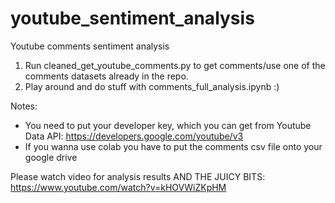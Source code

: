 # youtube_sentiment_analysis
Youtube comments sentiment analysis

1. Run cleaned_get_youtube_comments.py to get comments/use one of the comments datasets already in the repo. 
2. Play around and do stuff with comments_full_analysis.ipynb :)

Notes: 
- You need to put your developer key, which you can get from Youtube Data API: https://developers.google.com/youtube/v3
- If you wanna use colab you have to put the comments csv file onto your google drive 

Please watch video for analysis results AND THE JUICY BITS: https://www.youtube.com/watch?v=kHOVWiZKpHM
